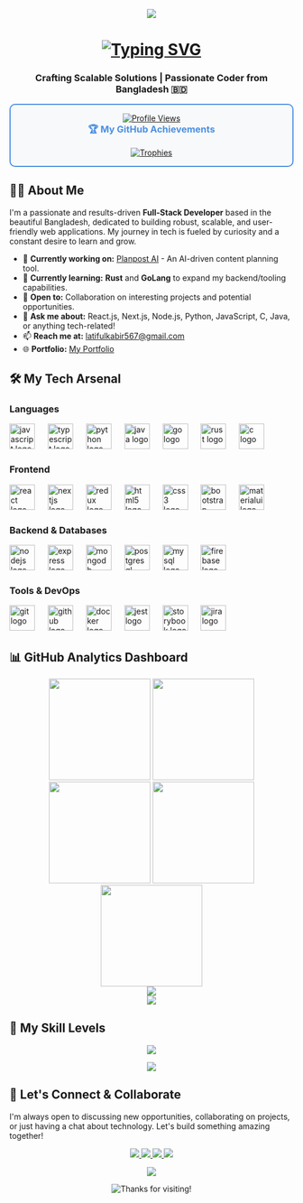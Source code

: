 <!-- Hero Section with Custom Gradient Wave -->
<p align="center">
  <img src="https://capsule-render.vercel.app/api?type=waving&color=gradient&height=150&section=header"/>
</p>

<!-- Animated Typing Header -->
<h1 align="center">
  <a href="https://git.io/typing-svg">
    <img src="https://readme-typing-svg.demolab.com?font=Fira+Code&weight=700&size=35&pause=1000&color=4A90E2&center=true&vCenter=true&width=600&lines=Hi+%F0%9F%91%8B%2C+I'm+Md.+Latiful+Kabir;Full-Stack+Developer+%F0%9F%92%BB;AI+%26+Cloud+Enthusiast+%F0%9F%9A%80;Open+Source+Contributor+%F0%9F%8C%8D;Always+Learning+%F0%9F%93%9A" alt="Typing SVG" />
  </a>
</h1>

<!-- Subtitle -->
<h3 align="center">Crafting Scalable Solutions | Passionate Coder from Bangladesh 🇧🇩</h3>

<!-- Dynamic Visitor & Trophy Section -->
<div align="center">
  <!-- Styled Container for Trophies -->
  <div style="border: 2px solid #4A90E2; border-radius: 10px; padding: 15px; margin-top:15px; background-color: #f8f9fa;">
    <a href="https://komarev.com/ghpvc/">
    <img src="https://komarev.com/ghpvc/?username=saimon8420&label=Profile%20Views&color=0e75b6&style=flat-square" alt="Profile Views" />
  </a>
    <h3 align="center" style="color: #4A90E2; margin-top: 0px;">🏆 My GitHub Achievements</h3>
    <a href="https://github.com/ryo-ma/github-profile-trophy">
      <img src="https://github-profile-trophy.vercel.app/?username=saimon8420&theme=onedark&column=7&margin-w=10&margin-h=10&no-bg=true&no-frame=true" alt="Trophies" />
    </a>
  </div>
</div>

<!-- About Me Section -->
## 👨‍💻 About Me

I'm a passionate and results-driven **Full-Stack Developer** based in the beautiful Bangladesh, dedicated to building robust, scalable, and user-friendly web applications. My journey in tech is fueled by curiosity and a constant desire to learn and grow.

- 🔭 **Currently working on:** [Planpost AI](https://github.com/yourusername/planpost-ai) - An AI-driven content planning tool.
- 🌱 **Currently learning:** **Rust** and **GoLang** to expand my backend/tooling capabilities.
- 💼 **Open to:** Collaboration on interesting projects and potential opportunities.
- 💬 **Ask me about:** React.js, Next.js, Node.js, Python, JavaScript, C, Java, or anything tech-related!
- 📫 **Reach me at:** <a href="mailto:latifulkabir567@gmail.com">latifulkabir567@gmail.com</a>
- 🌐 **Portfolio:** <a href="https://my-portfolio-mdlatiful-kabirs-projects.vercel.app/" target="_blank">My Portfolio</a>

<!-- Glowing Tech Stack Section -->
## 🛠️ My Tech Arsenal

### Languages
<p align="left">
  <img src="https://cdn.jsdelivr.net/gh/devicons/devicon/icons/javascript/javascript-original.svg" height="45" alt="javascript logo" />
  <img width="15" />
  <img src="https://cdn.jsdelivr.net/gh/devicons/devicon/icons/typescript/typescript-original.svg" height="45" alt="typescript logo" />
  <img width="15" />
  <img src="https://cdn.jsdelivr.net/gh/devicons/devicon/icons/python/python-original.svg" height="45" alt="python logo" />
  <img width="15" />
  <img src="https://cdn.jsdelivr.net/gh/devicons/devicon/icons/java/java-original.svg" height="45" alt="java logo" />
  <img width="15" />
  <img src="https://cdn.jsdelivr.net/gh/devicons/devicon/icons/go/go-original.svg" height="45" alt="go logo" />
  <img width="15" />
  <img src="https://cdn.jsdelivr.net/gh/devicons/devicon/icons/rust/rust-original.svg" height="45" alt="rust logo" />
  <img width="15" />
  <img src="https://cdn.jsdelivr.net/gh/devicons/devicon/icons/c/c-original.svg" height="45" alt="c logo" />
</p>

### Frontend
<p align="left">
  <img src="https://cdn.jsdelivr.net/gh/devicons/devicon/icons/react/react-original.svg" height="45" alt="react logo" />
  <img width="15" />
  <img src="https://cdn.jsdelivr.net/gh/devicons/devicon/icons/nextjs/nextjs-original.svg" height="45" alt="nextjs logo" />
  <img width="15" />
  <img src="https://cdn.jsdelivr.net/gh/devicons/devicon/icons/redux/redux-original.svg" height="45" alt="redux logo" />
  <img width="15" />
  <img src="https://cdn.jsdelivr.net/gh/devicons/devicon/icons/html5/html5-original.svg" height="45" alt="html5 logo" />
  <img width="15" />
  <img src="https://cdn.jsdelivr.net/gh/devicons/devicon/icons/css3/css3-original.svg" height="45" alt="css3 logo" />
  <img width="15" />
  <img src="https://cdn.jsdelivr.net/gh/devicons/devicon/icons/bootstrap/bootstrap-original.svg" height="45" alt="bootstrap logo" />
  <img width="15" />
  <img src="https://cdn.jsdelivr.net/gh/devicons/devicon/icons/materialui/materialui-original.svg" height="45" alt="materialui logo" />
</p>

### Backend & Databases
<p align="left">
  <img src="https://cdn.jsdelivr.net/gh/devicons/devicon/icons/nodejs/nodejs-original.svg" height="45" alt="nodejs logo" />
  <img width="15" />
  <img src="https://cdn.jsdelivr.net/gh/devicons/devicon/icons/express/express-original.svg" height="45" alt="express logo" />
  <img width="15" />
  <img src="https://cdn.jsdelivr.net/gh/devicons/devicon/icons/mongodb/mongodb-original.svg" height="45" alt="mongodb logo" />
  <img width="15" />
  <img src="https://cdn.jsdelivr.net/gh/devicons/devicon/icons/postgresql/postgresql-original.svg" height="45" alt="postgresql logo" />
  <img width="15" />
  <img src="https://cdn.jsdelivr.net/gh/devicons/devicon/icons/mysql/mysql-original.svg" height="45" alt="mysql logo" />
  <img width="15" />
  <img src="https://cdn.jsdelivr.net/gh/devicons/devicon/icons/firebase/firebase-plain.svg" height="45" alt="firebase logo" />
</p>

### Tools & DevOps
<p align="left">
  <img src="https://cdn.jsdelivr.net/gh/devicons/devicon/icons/git/git-original.svg" height="45" alt="git logo" />
  <img width="15" />
  <img src="https://cdn.jsdelivr.net/gh/devicons/devicon/icons/github/github-original.svg" height="45" alt="github logo" />
  <img width="15" />
  <img src="https://cdn.jsdelivr.net/gh/devicons/devicon/icons/docker/docker-original.svg" height="45" alt="docker logo" />
  <img width="15" />
  <img src="https://cdn.jsdelivr.net/gh/devicons/devicon/icons/jest/jest-plain.svg" height="45" alt="jest logo" />
  <img width="15" />
  <img src="https://cdn.jsdelivr.net/gh/devicons/devicon/icons/storybook/storybook-original.svg" height="45" alt="storybook logo" />
  <img width="15" />
  <img src="https://cdn.jsdelivr.net/gh/devicons/devicon/icons/jira/jira-original.svg" height="45" alt="jira logo" />
</p>

<!-- Unique Animated Stats Section -->
## 📊 GitHub Analytics Dashboard

<div align="center">
  <img height="180em" src="http://github-profile-summary-cards.vercel.app/api/cards/profile-details?username=saimon8420&theme=vue" />
  <img height="180em" src="http://github-profile-summary-cards.vercel.app/api/cards/repos-per-language?username=saimon8420&theme=vue" />
  <img height="180em" src="http://github-profile-summary-cards.vercel.app/api/cards/most-commit-language?username=saimon8420&theme=vue" />
  <img height="180em" src="http://github-profile-summary-cards.vercel.app/api/cards/stats?username=saimon8420&theme=vue" />
  <img height="180em" src="http://github-profile-summary-cards.vercel.app/api/cards/productive-time?username=saimon8420&theme=vue&utcOffset=6" />
</div>

<div align="center">
  <img src="https://github-readme-activity-graph.vercel.app/graph?username=saimon8420&bg_color=ffffff&color=708090&line=4A90E2&point=4A90E2&area=true&hide_border=true" />
</div>

<div align="center">
  <img src="https://codestats-readme.wegfan.cn/history-graph/latiful_kabir?history_days=30&max_languages=6&bg_color=ffffff&text_color=333&grid_color=ddd" />
</div>

<!-- Unique Skill Progress Bars -->
## 🚀 My Skill Levels

<p align="center">
  <img src="https://skillicons.dev/icons?i=js,ts,react,next,nodejs,python,go,rust,mongodb,postgresql,docker,git" />
</p>
<p align="center">
  <a href="https://skillicons.dev">
    <img src="https://skillicons.dev/icons?i=aws,firebase,linux,bash,figma,vscode,github,stackoverflow" />
  </a>
</p>

<!-- Unique Connect Section with Animated Icons -->
## 🤝 Let's Connect & Collaborate

I'm always open to discussing new opportunities, collaborating on projects, or just having a chat about technology. Let's build something amazing together!

<p align="center">
  <a href="https://linkedin.com/in/latiful-kabir567/" target="_blank">
    <img src="https://img.shields.io/badge/-LinkedIn-0077B5?style=for-the-badge&logo=Linkedin&logoColor=white" />
  </a>
  <a href="https://fb.com/l.kabir567" target="_blank">
    <img src="https://img.shields.io/badge/-Facebook-1877F2?style=for-the-badge&logo=Facebook&logoColor=white" />
  </a>
  <a href="https://instagram.com/l.kabir567/" target="_blank">
    <img src="https://img.shields.io/badge/-Instagram-E4405F?style=for-the-badge&logo=Instagram&logoColor=white" />
  </a>
  <a href="mailto:latifulkabir567@gmail.com">
    <img src="https://img.shields.io/badge/-Gmail-D14836?style=for-the-badge&logo=Gmail&logoColor=white" />
  </a>
</p>

<!-- Unique Footer with Custom Message -->
<p align="center">
  <img src="https://capsule-render.vercel.app/api?type=waving&color=gradient&height=100&section=footer"/>
</p>

<p align="center">
  <img src="https://readme-typing-svg.demolab.com?font=Fira+Code&size=18&pause=1000&color=4A90E2&center=true&vCenter=true&width=435&lines=Thanks+for+visiting!+Star+my+repos+if+you+like+%F0%9F%98%8A;Let's+build+the+future+together!+%F0%9F%9A%80" alt="Thanks for visiting!" />
</p>
